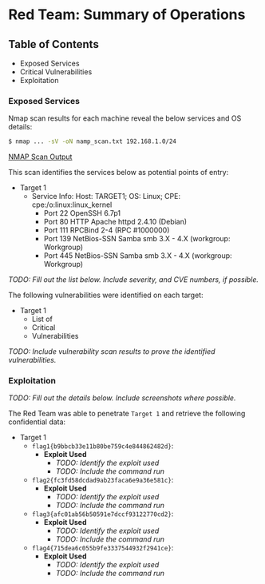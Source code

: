 # Red Team: Summary of Operations

## Table of Contents
- Exposed Services
- Critical Vulnerabilities
- Exploitation

### Exposed Services

Nmap scan results for each machine reveal the below services and OS details:

```bash
$ nmap ... -sV -oN namp_scan.txt 192.168.1.0/24
```
[NMAP Scan Output](/Doc/nmap_scan.txt)

This scan identifies the services below as potential points of entry:
- Target 1
  - Service Info: Host: TARGET1; OS: Linux; CPE: cpe:/o:linux:linux_kernel
    - Port 22 OpenSSH 6.7p1
    - Port 80 HTTP Apache httpd 2.4.10 (Debian)
    - Port 111 RPCBind 2-4 (RPC #1000000)
    - Port 139 NetBios-SSN Samba smb 3.X - 4.X (workgroup: Workgroup)
    - Port 445 NetBios-SSN Samba smb 3.X - 4.X (workgroup: Workgroup)

_TODO: Fill out the list below. Include severity, and CVE numbers, if possible._

The following vulnerabilities were identified on each target:
- Target 1
  - List of
  - Critical
  - Vulnerabilities

_TODO: Include vulnerability scan results to prove the identified vulnerabilities._

### Exploitation
_TODO: Fill out the details below. Include screenshots where possible._

The Red Team was able to penetrate `Target 1` and retrieve the following confidential data:
- Target 1
  - `flag1{b9bbcb33e11b80be759c4e844862482d}`:
    - **Exploit Used**
      - _TODO: Identify the exploit used_
      - _TODO: Include the command run_
  - `flag2{fc3fd58dcdad9ab23faca6e9a36e581c}`: 
    - **Exploit Used**
      - _TODO: Identify the exploit used_
      - _TODO: Include the command run_
  - `flag3{afc01ab56b50591e7dccf93122770cd2}`: 
    - **Exploit Used**
      - _TODO: Identify the exploit used_
      - _TODO: Include the command run_
  - `flag4{715dea6c055b9fe3337544932f2941ce}`: 
    - **Exploit Used**
      - _TODO: Identify the exploit used_
      - _TODO: Include the command run_